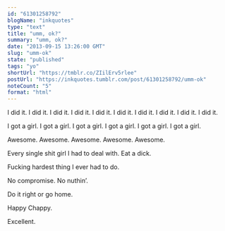 ```yaml
---
id: "61301258792"
blogName: "inkquotes"
type: "text"
title: "umm, ok?"
summary: "umm, ok?"
date: "2013-09-15 13:26:00 GMT"
slug: "umm-ok"
state: "published"
tags: "yo"
shortUrl: "https://tmblr.co/ZIilErv5rlee"
postUrl: "https://inkquotes.tumblr.com/post/61301258792/umm-ok"
noteCount: "5"
format: "html"
---
```


I did it. I did it. I did it. I did it. I did it. I did it. I did it. I did it. I did it. I did it.

I got a girl. I got a girl. I got a girl. I got a girl. I got a girl. I got a girl.

Awesome. Awesome. Awesome. Awesome. Awesome.

Every single shit girl I had to deal with. Eat a dick. 

Fucking hardest thing I ever had to do.

No compromise. No nuthin’. 

Do it right or go home. 

Happy Chappy.

Excellent.
